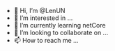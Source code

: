 - 👋 Hi, I’m @LenUN
- 👀 I’m interested in ...
- 🌱 I’m currently learning netCore
- 💞️ I’m looking to collaborate on ...
- 📫 How to reach me ...

<!---
TheRamster/TheRamster is a ✨ special ✨ repository because its `README.md` (this file) appears on your GitHub profile.
You can click the Preview link to take a look at your changes.
--->
